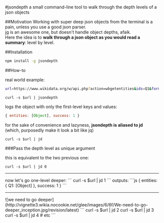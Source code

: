 #jsondepth
a small command-line tool to walk through the depth levels of a json objects

##Motivation
Working with super deep json objects from the terminal is a pain, unless you use a good json parser.<br>
[jq](https://github.com/stedolan/jq) is an awesome one, but doesn't handle object depths, afaik.<br>
Here the idea is to **walk through a json object as you would read a summary**: level by level.

##Installation

```sh
npm install -g jsondepth
```
##How-to

real world example:
```sh
url=https://www.wikidata.org/w/api.php?action=wbgetentities&ids=Q1&format=json
```
```
curl -s $url | jsondepth
```
logs the object with only the first-level keys and values:
```js
{ entities: [Object], success: 1 }
```
for the sake of convenience and lazyness, **jsondepth is aliased to jd**
<br>
(which, purposedly make it look a bit like jq)
```
curl -s $url | jd
```

###Pass the depth level as unique argument

this is equivalent to the two previous one:
```
curl -s $url | jd 0
```
<hr>
now let's go one-level deeper:
```
curl -s $url | jd 1
```
outputs:
```js
{ entities: { Q1: [Object] }, success: 1 }
```
<hr>
![we need to go deeper](http://vignette3.wikia.nocookie.net/glee/images/6/6f/We-need-to-go-deeper_inception.jpg/revision/latest)
```
curl -s $url | jd 2
curl -s $url | jd 3
curl -s $url | jd 4
# etc
```